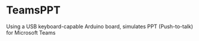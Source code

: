 # TeamsPPT
Using a USB keyboard-capable Arduino board, simulates PPT (Push-to-talk) for Microsoft Teams
